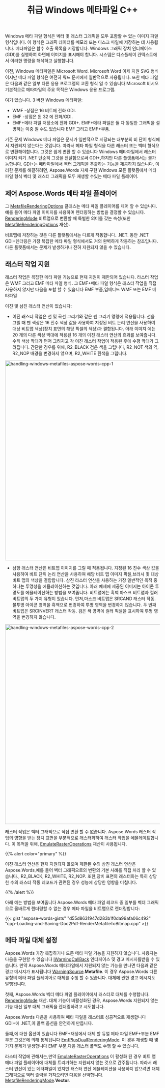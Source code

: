 ﻿---
title: 취급 Windows 메타파일 C++
second_title: Aspose.Words 에 대한 C++
articleTitle: 취급 Windows 메타파일
linktitle: 취급 Windows 메타파일
description: "Aspose.Words 에 대한 C++ 자체 구현 Windows 메타 파일 플레이어는 모든 플랫폼에서 메타 파일 형식을 재생하고 기본 메타 파일 기능의 처리를 지원하고 메타 파일 플레이어의 다른 유형에 대체를 수행 할 수 있습니다."
type: docs
weight: 30
url: /ko/cpp/handling-windows-metafiles/
---

Windows 메타 파일 형식은 벡터 및 래스터 그래픽을 모두 포함할 수 있는 이미지 파일 형식입니다. 이 형식은 그래픽 데이터를 메모리 또는 디스크 파일에 저장하는 데 사용됩니다. 메타파일은 함수 호출 목록을 저장합니다. Windows 그래픽 장치 인터페이스(GDI)를 실행하여 화면에 이미지를 표시해야 합니다. 시스템은 디스플레이 컨텍스트에서 이러한 명령을 해석하고 실행합니다.

이전, Windows 메타파일은 Microsoft Word. Microsoft Word 이제 지원 SVG 형식이지만 메타 파일 형식은 여전히 워드 문서에서 일반적으로 사용됩니다. 또한 메타 파일은 다음과 같은 일부 다른 응용 프로그램의 교환 형식 일 수 있습니다 Microsoft 비시오 기본적으로 메타파일의 주요 목적은 Windows 응용 프로그램.

여기 있습니다. 3 버전 Windows 메타파일:

- WMF -상점은 16 비트에 전화 GDI.
- EMF -상점은 윈 32 에 전화/GDI.
- EMF+메타 파일 저장소에 전화 GDI+. EMF+메타 파일은 둘 다 동일한 그래픽을 설명하는 이중 일 수도 있습니다 EMF 그리고 EMF+부품.

기존 문제 Windows 메타 파일은 문서가 일반적으로 저장되는 대부분의 비 단어 형식에서 지원되지 않는다는 것입니다. 따라서 메타 파일 형식을 다른 래스터 또는 벡터 형식으로 변환해야합니다. 그것은 쉽게 변환 할 수 있습니다 Windows 메타파일에서 래스터 이미지 켜기 .NET 단순히 그것을 전달함으로써 GDI+,하지만 다른 플랫폼에서는 불가능합니다. GDI+는 메타파일에서 벡터 그래픽을 추출하는 기능을 제공하지 않습니다. 이러한 문제를 해결하려면, Aspose.Words 자체 구현 Windows 모든 플랫폼에서 메타 파일 형식 벡터 및 래스터 그래픽을 모두 재생할 수있는 메타 파일 플레이어.

## 제어 Aspose.Words 메타 파일 플레이어

그 [MetafileRenderingOptions](https://reference.aspose.com/words/cpp/aspose.words.saving/metafilerenderingoptions/) 클래스는 메타 파일 플레이어를 제어 할 수 있습니다. 예를 들어 메타 파일 이미지를 사용하여 렌더링하는 방법을 결정할 수 있습니다. [RenderingMode](https://reference.aspose.com/words/cpp/aspose.words.saving/metafilerenderingoptions/get_renderingmode/) 비트맵으로 변환할 때 특별한 의미를 갖는 속성(또한 [MetafileRenderingOptions](https://reference.aspose.com/words/cpp/aspose.words.saving/metafilerenderingoptions/metafilerenderingoptions/) 재산).

비트맵에 저장하는 것은 다른 플랫폼에서는 다르게 작동합니다. .NET. 동안 .NET GDI+렌더링은 가장 복잡한 메타 파일 형식에서도 거의 완벽하게 작동하는 참조입니다.다른 플랫폼에서는 문제가 발생하거나 전혀 지원되지 않을 수 있습니다.

## 래스터 작업 지원

래스터 작업은 복잡한 메타 파일 기능으로 현재 지원이 제한되어 있습니다. 라스터 작업은 WMF 그리고 EMF 메타 파일 형식. 그 EMF+메타 파일 형식은 래스터 작업을 직접 사용하지 않지만 다음을 포함 할 수 있습니다 EMF 부품,임베디드 WMF 또는 EMF 메타파일

이진 및 삼진 래스터 연산이 있습니다:

- 이진 래스터 작업은 선 및 곡선 그리기와 같은 펜 그리기 명령에 적용됩니다. 선을 그릴 때 펜 색상은 16 진수 색상 값을 사용하여 지정된 비트 논리 연산을 사용하여 대상 비트맵 색상(장치 표면의 해당 픽셀의 색상)과 결합됩니다. 아래 이미지 예는 20 개의 다른 색상 막대에 적용된 16 개의 이진 래스터 연산의 효과를 보여줍니다. 수직 색상 막대가 먼저 그려지고 각 이진 래스터 작업이 적용된 후에 수평 막대가 그려집니다. 간단한 경우를 위해, R2_BLACK 검은 색을 그립니다, R2_NOT 색의 역, R2_NOP 배경을 변경하지 않으며, R2_WHITE 흰색을 그립니다.

<img src="handling-windows-metafiles-1.png" alt="handling-windows-metafiles-aspose-words-cpp-1" style="width:650px"/>

- 삼항 래스터 연산은 비트맵 이미지를 그릴 때 적용됩니다. 지정된 16 진수 색상 값을 사용하여 비트 단위 논리 연산을 사용하여 해당 비트 맵 이미지 픽셀,브러시 및 대상 비트 맵의 색상을 결합합니다. 삼진 라스터 연산을 사용하는 가장 일반적인 목적 중 하나는 투명성을 에뮬레이션하는 것입니다. 아래 예제에 제공된 이미지는 아이콘 투명도를 에뮬레이션하는 방법을 보여줍니다. 비트맵에는 흑백 마스크 비트맵과 컬러 비트맵의 두 가지 유형이 있습니다. 먼저,마스크 비트맵은 SRCAND 래스터 작동. 불투명 아이콘 영역을 흑백으로 변경하여 투명 영역을 변경하지 않습니다. 두 번째 비트맵은 SRCINVERT 래스터 작동. 검은 색 영역에 컬러 픽셀을 표시하여 투명 영역을 변경하지 않습니다.

<img src="handling-windows-metafiles-2.png" alt="handling-windows-metafiles-aspose-words-cpp-2" style="width:650px"/>

래스터 작업은 벡터 그래픽으로 직접 변환 할 수 없습니다. Aspose.Words 래스터 작업의 영향을 받는 장치 표면을 부분적으로 래스터화하여 래스터 작업을 에뮬레이트합니다. 이 목적을 위해, [EmulateRasterOperations](https://reference.aspose.com/words/cpp/aspose.words.saving/metafilerenderingoptions/get_emulaterasteroperations/) 재산이 사용됩니다.

{{% alert color="primary" %}}

이진 래스터 연산은 현재 지원되지 않으며 제한된 수의 삼진 래스터 연산은 Aspose.Words,예를 들어 벡터 그래픽으로의 변환의 기본 사례를 직접 처리 할 수 있습니다., R2_BLACK, R2_WHITE, R2_NOP. 또한,장치 표면의 래스터화는 특히 상당한 수의 래스터 작동 레코드가 관련된 경우 성능에 상당한 영향을 미칩니다.

{{% /alert %}}

아래 예는 방법을 보여줍니다 Aspose.Words 메타 파일 레코드 중 일부를 벡터 그래픽으로 올바르게 렌더링할 수 없는 경우 메타 파일을 비트맵으로 렌더링합니다:

{{< gist "aspose-words-gists" "d55d8631947d283b1f0da99afa06c492" "cpp-Loading-and-Saving-Doc2Pdf-RenderMetafileToBitmap.cpp" >}}

## 메타 파일 대체 설정

Aspose.Words 가장 복잡하거나 드문 메타 파일 기능을 지원하지 않습니다. 사용자는 다음을 구현할 수 있습니다 [IWarningCallBack](https://reference.aspose.com/words/cpp/aspose.words/iwarningcallback/) 인터페이스 및 경고 메시지를받을 수 있습니다. 만약 Aspose.Words 메타파일에서 지원되지 않는 기능을 만나면 다음과 같은 경고 메시지가 표시됩니다 [WarningSource](https://reference.aspose.com/words/cpp/aspose.words/warninginfo/get_source/).**Metafile**. 이 경우 Aspose.Words 다른 유형의 메타 파일 플레이어로 대체를 수행 할 수 있습니다. 대체에 관한 경고 메시지도 발행됩니다.

첫째, Aspose.Words 벡터 메타 파일 플레이어에서 래스터로 대체를 수행합니다. [RenderingMode](https://reference.aspose.com/words/cpp/aspose.words.saving/metafilerenderingoptions/get_renderingmode/) 재산. 대체 기능이 비활성화된 경우, Aspose.Words 지원되지 않는 기능 대신 일부 대체 그래픽을 렌더링하려고 시도합니다.

Aspose.Words 다음을 사용하여 메타 파일을 래스터로 성공적으로 재생합니다 GDI+에 .NET,이 콜백 옵션을 안전하게 만듭니다.

둘째,에 대한 옵션이 있습니다 EMF+재생에서 대체 할 듀얼 메타 파일 EMF+부분 EMF 부분 그것은에 의해 통제됩니다 [EmfPlusDualRenderingMode](https://reference.aspose.com/words/cpp/aspose.words.saving/metafilerenderingoptions/get_emfplusdualrenderingmode/). 이 경우 재생할 때 몇 가지 문제가 발생합니다 EMF 부분,다음 래스터 폴백도 수행 할 수 있습니다.

라스터 작업에 관해서는,만약 [EmulateRasterOperations](https://reference.aspose.com/words/cpp/aspose.words.saving/metafilerenderingoptions/get_emulaterasteroperations/) 이 활성화 된 경우 비트 맵 메타 파일 플레이어에 대체를 트리거하는 지원되지 않는 것으로 간주됩니다. 따라서 래스터 연산이 있는 메타파일이 있지만 래스터 연산 에뮬레이션을 사용하지 않으려면 대체 그래픽으로 벡터 출력을 가져오려면 다음을 선택합니다. [MetafileRenderingMode](https://reference.aspose.com/words/cpp/aspose.words.saving/metafilerenderingoptions/get_renderingmode/).**Vector**.
